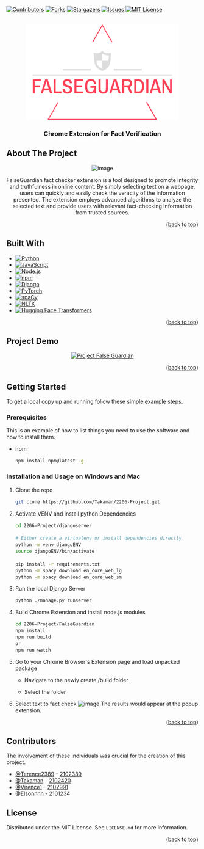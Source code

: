 <a name="readme-top"></a>

[![Contributors][contributors-shield]][contributors-url]
[![Forks][forks-shield]][forks-url]
[![Stargazers][stars-shield]][stars-url]
[![Issues][issues-shield]][issues-url]
[![MIT License][license-shield]][license-url]


<!-- PROJECT LOGO -->
<br />
<div align="center">
  <a href="https://github.com/Takaman/2206-Project">
    <img src="images/logo-no-background.png" alt="Logo" width="400" height="250">
  </a>

<h3 align="center">Chrome Extension for Fact Verification</h3>
</div>


<!-- ABOUT THE PROJECT -->
## About The Project
<div align="center">
  
![image](https://user-images.githubusercontent.com/91510432/226091643-2e4fc2a1-7bdb-463b-9479-8de2372c3c38.png)

FalseGuardian fact checker extension is a tool designed to promote integrity and truthfulness in online content. By simply selecting text on a webpage, users can quickly and easily check the veracity of the information presented. The extension employs advanced algorithms to analyze the selected text and provide users with relevant fact-checking information from trusted sources.
  
</div>
<p align="right">(<a href="#readme-top">back to top</a>)</p>



## Built With

* [![Python][Python-logo]][Python-url]
* [![JavaScript][JavaScript-logo]][JavaScript-url]
* [![Node.js][Node-logo]][Node-url]
* [![npm][npm-logo]][npm-url]
* [![Django][Django-logo]][Django-url]
* [![PyTorch][PyTorch-logo]][PyTorch-url]
* [![spaCy][spaCy-logo]][spaCy-url]
* [![NLTK][NLTK-logo]][NLTK-url]
* [![Hugging Face Transformers][Transformers-logo]][Transformers-url]

<p align="right">(<a href="#readme-top">back to top</a>)</p>

<!-- Project Demo Video -->
## Project Demo
<div align="center">
  
[![Project False Guardian](https://img.youtube.com/vi/TsbB8SxtBiY/0.jpg)](https://www.youtube.com/watch?v=TsbB8SxtBiY)

</div>
<p align="right">(<a href="#readme-top">back to top</a>)</p>

<!-- GETTING STARTED -->
## Getting Started

To get a local copy up and running follow these simple example steps.

### Prerequisites

This is an example of how to list things you need to use the software and how to install them.
* npm
  ```sh
  npm install npm@latest -g
  ```
  
### Installation and Usage on Windows and Mac
1. Clone the repo
   ```sh
   git clone https://github.com/Takaman/2206-Project.git
   ```
2. Activate VENV and install python Dependencies
   ```sh
   cd 2206-Project/djangoserver
   
   # Either create a virtualenv or install dependencies directly
   python -m venv djangoENV
   source djangoENV/bin/activate

   pip install -r requirements.txt
   python -m spacy download en_core_web_lg
   python -m spacy download en_core_web_sm
   ```
3. Run the local Django Server 
   ```sh
   python ./manage.py runserver
   ```
4. Build Chrome Extension and install node.js modules
   ```sh
   cd 2206-Project/FalseGuardian
   npm install
   npm run build 
   or 
   npm run watch 
   ```
   
5. Go to your Chrome Browser's Extension page and load unpacked package

   -   Navigate to the newly create /build folder
   
   -   Select the folder

6. Select text to fact check
![image](https://user-images.githubusercontent.com/91510432/226081051-62e905c3-9f15-4ba3-b398-5abba3e59afd.png)
The results would appear at the popup extension. 

<p align="right">(<a href="#readme-top">back to top</a>)</p>

## Contributors

The involvement of these individuals was crucial for the creation of this project.

-   [@Terence2389](https://github.com/Terence2389) - [2102389](2102389@sit.singaporetech.edu.sg) 
-   [@Takaman](https://github.com/Takaman) - [2102420](2102420@sit.singaporetech.edu.sg)
-   [@Virence1](https://github.com/virence1) - [2102991](2102991@sit.singaporetech.edu.sg) 
-   [@Elsonnnn](https://github.com/Elsonnnn) - [2101234](2101234@sit.singaporetech.edu.sg)


<!-- LICENSE -->
## License

Distributed under the MIT License. See `LICENSE.md` for more information.

<p align="right">(<a href="#readme-top">back to top</a>)</p>


<!-- MARKDOWN LINKS & IMAGES -->
<!-- https://www.markdownguide.org/basic-syntax/#reference-style-links -->
[contributors-shield]: https://img.shields.io/github/contributors/Takaman/2206-Project.svg?style=for-the-badge
[contributors-url]: https://github.com/Takaman/2206-Project/graphs/contributors
[forks-shield]: https://img.shields.io/github/forks/Takaman/2206-Project.svg?style=for-the-badge
[forks-url]: https://github.com/Takaman/2206-Project/network/members
[stars-shield]: https://img.shields.io/github/stars/Takaman/2206-Project.svg?style=for-the-badge
[stars-url]: https://github.com/Takaman/2206-Project/stargazers
[issues-shield]: https://img.shields.io/github/issues/Takaman/2206-Project.svg?style=for-the-badge
[issues-url]: https://github.com/Takaman/2206-Project/issues
[license-shield]: https://img.shields.io/github/license/Takaman/2206-Project.svg?style=for-the-badge
[license-url]: https://github.com/Takaman/2206-Project/blob/master/LICENSE.md
[product-screenshot]: images/screenshot.png
[JQuery.com]: https://img.shields.io/badge/jQuery-0769AD?style=for-the-badge&logo=jquery&logoColor=white
[JQuery-url]: https://jquery.com 
[Django-logo]: https://img.shields.io/badge/django-%23092E20.svg?style=for-the-badge&logo=django&logoColor=white
[Django-url]: https://www.djangoproject.com/
[spaCy-logo]: https://img.shields.io/badge/spaCy-2ecc71?style=for-the-badge&logo=spacy&logoColor=white
[spaCy-url]: https://spacy.io/
[NLTK-logo]: https://img.shields.io/badge/NLTK-4c7a6a?style=for-the-badge&logo=ntlk&logoColor=white
[NLTK-url]: https://www.nltk.org/
[Transformers-logo]: https://img.shields.io/badge/Transformers-9769ff?style=for-the-badge&logo=transformers&logoColor=white
[Transformers-url]: https://huggingface.co/transformers/
[Python-logo]: https://img.shields.io/badge/python-3670A0?style=for-the-badge&logo=python&logoColor=ffdd54
[Python-url]: https://www.python.org/
[JavaScript-logo]: https://img.shields.io/badge/javascript-%23323330.svg?style=for-the-badge&logo=javascript&logoColor=%23F7DF1E
[JavaScript-url]: https://developer.mozilla.org/en-US/docs/Web/JavaScript
[Node-logo]: https://img.shields.io/badge/node.js-6DA55F?style=for-the-badge&logo=node.js&logoColor=white
[Node-url]: https://nodejs.org/
[npm-logo]: https://img.shields.io/badge/NPM-%23CB3837.svg?style=for-the-badge&logo=npm&logoColor=white
[npm-url]: https://www.npmjs.com/
[PyTorch-url]: https://pytorch.org/
[PyTorch-logo]: https://img.shields.io/badge/PyTorch-%23EE4C2C.svg?style=for-the-badge&logo=PyTorch&logoColor=white
